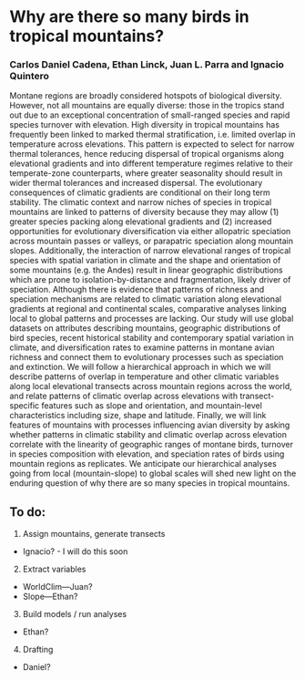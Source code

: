 # Why are there so many birds in tropical mountains?

### Carlos Daniel Cadena, Ethan Linck, Juan L. Parra and Ignacio Quintero

Montane regions are broadly considered hotspots of biological diversity. However, not all mountains are equally diverse: those in the tropics stand out due to an exceptional concentration of small-ranged species and rapid species turnover with elevation. High diversity in tropical mountains has frequently been linked to marked thermal stratification, i.e. limited overlap in temperature across elevations. This pattern is expected to select for narrow thermal tolerances, hence reducing dispersal of tropical organisms along elevational gradients and into different temperature regimes relative to their temperate-zone counterparts, where greater seasonality should result in wider thermal tolerances and increased dispersal. The evolutionary consequences of climatic gradients are conditional on their long term stability. The climatic context and narrow niches of species in tropical mountains are linked to patterns of diversity because they may allow (1) greater species packing along elevational gradients and (2) increased opportunities for evolutionary diversification via either allopatric speciation across mountain passes or valleys, or parapatric speciation along mountain slopes. Additionally, the interaction of narrow elevational ranges of tropical species with spatial variation in climate and the shape and orientation of some mountains (e.g. the Andes) result in linear geographic distributions which are prone to isolation-by-distance and fragmentation, likely driver of speciation. Although there is evidence that patterns of richness and speciation mechanisms are related to climatic variation along elevational gradients at regional and continental scales, comparative analyses linking local to global patterns and processes are lacking. Our study will use global datasets on attributes describing mountains, geographic distributions of bird species, recent historical stability and contemporary spatial variation in climate, and diversification rates to examine patterns in montane avian richness and connect them to evolutionary processes such as speciation and extinction. We will follow a hierarchical approach in which we will describe patterns of overlap in temperature and other climatic variables along local elevational transects across mountain regions across the world, and relate patterns of climatic overlap across elevations with transect-specific features such as slope and orientation, and mountain-level characteristics including size, shape and latitude. Finally, we will link features of mountains with processes influencing avian diversity by asking whether patterns in climatic stability and climatic overlap across elevation correlate with the linearity of geographic ranges of montane birds, turnover in species composition with elevation, and speciation rates of birds using mountain regions as replicates. We anticipate our hierarchical analyses going from local (mountain-slope) to global scales will shed new light on the enduring question of why there are so many species in tropical mountains.

## To do:

1) Assign mountains, generate transects
* Ignacio? - I will do this soon

2) Extract variables 
* WorldClim—Juan?
* Slope—Ethan?

3) Build models / run analyses
* Ethan? 

4) Drafting
* Daniel? 
